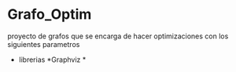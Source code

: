 # Grafo_Optim
proyecto de grafos que se encarga de hacer optimizaciones con los siguientes parametros


- librerias
    *Graphviz
    *
